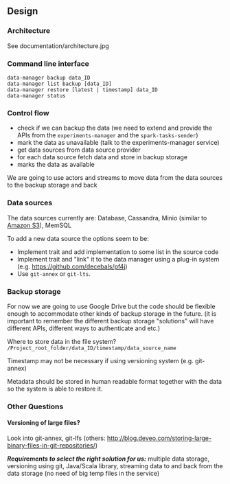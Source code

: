 ## Design

### Architecture

See documentation/architecture.jpg


### Command line interface

```
data-manager backup data_ID
data-manager list backup [data_ID]
data-manager restore [latest | timestamp] data_ID
data-manager status
```

### Control flow

- check if we can backup the data (we need to extend and provide the APIs from the `experiments-manager` and the `spark-tasks-sender`)
- mark the data as unavailable (talk to the experiments-manager service)
- get data sources from data source provider
- for each data source
    fetch data and store in backup storage
- marks the data as available

We are going to use actors and streams to move data from the data sources to the backup storage and back


### Data sources

The data sources currently are:
Database, Cassandra, Minio (similar to [Amazon S3](https://aws.amazon.com/s3/)), MemSQL

To add a new data source the options seem to be:
  - Implement trait and add implementation to some list in the source code
  - Implement trait and "link" it to the data manager using a plug-in system (e.g. https://github.com/decebals/pf4j)
  - Use `git-annex` or `git-lts`.


### Backup storage

For now we are going to use Google Drive but the code should be flexible enough to accommodate other kinds of backup storage in the future.
(it is important to remember the different backup storage "solutions" will have different APIs, different ways to authenticate and etc.)

Where to store data in the file system?
`/Project_root_folder/data_ID/timestamp/data_source_name`

Timestamp may not be necessary if using versioning system (e.g. git-annex)

Metadata should be stored in human readable format together with the data so the system is able to restore it.


### Other Questions

#### Versioning of large files?
Look into git-annex, git-lfs (others: http://blog.deveo.com/storing-large-binary-files-in-git-repositories/)

**_Requirements to select the right solution for us:_** multiple data storage, versioning using git, Java/Scala library, streaming data to and back from the data storage (no need of big temp files in the service)

